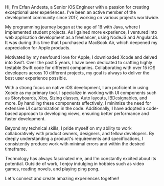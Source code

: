 Hi, I'm Erfan Andesta, a Senior iOS Engineer with a passion for creating exceptional user experiences. I've been an active member of the development community since 2017, working on various projects worldwide.

My programming journey began at the age of 18 with Java, where I implemented student projects. As I gained more experience, I ventured into web application development as a freelancer, using NodeJS and AngularJS. It was during this time that I purchased a MacBook Air, which deepened my appreciation for Apple products.

Motivated by my newfound love for Apple, I downloaded Xcode and delved into Swift. Over the past 5 years, I have been dedicated to crafting highly testable Swift code for different companies. Collaborating with over 15 iOS developers across 10 different projects, my goal is always to deliver the best user experience possible.

With a strong focus on native iOS development, I am proficient in using Xcode as my primary tool. I specialize in working with UI components such as Storyboards, Xibs, Sizing classes, Auto layouts, IBDesignables, and more. By handling these components effectively, I minimize the need for extensive UI customization in the code. Additionally, I have adopted a code-based approach to developing views, ensuring better performance and faster development.

Beyond my technical skills, I pride myself on my ability to work collaboratively with product owners, designers, and fellow developers. By deeply understanding a product's requirements and specifications, I consistently produce work with minimal errors and within the desired timeframe.

Technology has always fascinated me, and I'm constantly excited about its potential. Outside of work, I enjoy indulging in hobbies such as video games, reading novels, and playing ping pong.

Let's connect and create amazing experiences together!
